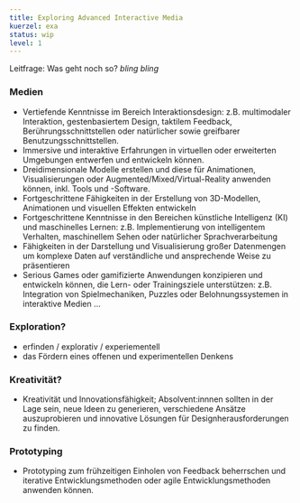 ```yaml
---
title: Exploring Advanced Interactive Media
kuerzel: exa
status: wip
level: 1
---
```


Leitfrage: Was geht noch so? *bling* *bling* 


### Medien
- Vertiefende Kenntnisse im Bereich Interaktionsdesign: z.B. multimodaler Interaktion, gestenbasiertem Design, taktilem Feedback, Berührungsschnittstellen oder natürlicher sowie greifbarer Benutzungsschnittstellen.
- Immersive und interaktive Erfahrungen in virtuellen oder erweiterten Umgebungen entwerfen und entwickeln können.
- Dreidimensionale Modelle erstellen und diese für Animationen, Visualisierungen oder Augmented/Mixed/Virtual-Reality anwenden können, inkl. Tools und -Software.
- Fortgeschrittene Fähigkeiten in der Erstellung von 3D-Modellen, Animationen und visuellen Effekten entwickeln
- Fortgeschrittene Kenntnisse in den Bereichen künstliche Intelligenz (KI) und maschinelles Lernen: z.B. Implementierung von intelligentem Verhalten, maschinellem Sehen oder natürlicher Sprachverarbeitung
- Fähigkeiten in der Darstellung und Visualisierung großer Datenmengen um komplexe Daten auf verständliche und ansprechende Weise zu präsentieren
- Serious Games oder gamifizierte Anwendungen konzipieren und entwickeln können, die Lern- oder Trainingsziele unterstützen: z.B. Integration von Spielmechaniken, Puzzles oder Belohnungssystemen in interaktive Medien ...

### Exploration?
- erfinden / explorativ / experiementell
- das Fördern eines offenen und experimentellen Denkens

### Kreativität?
- Kreativität und Innovationsfähigkeit; Absolvent:innnen sollten in der Lage sein, neue Ideen zu generieren, verschiedene Ansätze auszuprobieren und innovative Lösungen für Designherausforderungen zu finden.

### Prototyping
- Prototyping zum frühzeitigen Einholen von Feedback beherrschen und iterative Entwicklungsmethoden oder agile Entwicklungsmethoden anwenden können.